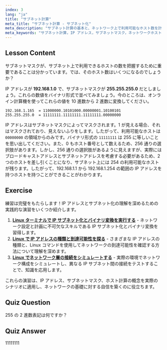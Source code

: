 ```yaml
---
index: 3
lang: "ja"
title: "サブネット計算"
meta_title: "サブネット計算 - サブネット化"
meta_description: "サブネット計算の基本と、ネットワーク上で利用可能なホスト数を計算する方法を学びます。初心者向けに IP アドレスとサブネットマスクを理解しましょう。Linux の学習を始めましょう！"
meta_keywords: "サブネット計算，IP アドレス，サブネットマスク，ネットワークホスト，バイナリ，Linux ネットワーキング，初心者向けチュートリアル，ガイド"
---
```


## Lesson Content

サブネットマスクが、サブネット上で利用できるホストの数を把握するために重要であることは分かっています。では、そのホスト数はいくつになるのでしょうか？

IP アドレスが **192.168.1.0** で、サブネットマスクが **255.255.255.0** だとしましょう。これらの数値をバイナリ形式で並べてみましょう。今のところは、オンライン計算機を使ってこれらの値を 10 進数から 2 進数に変換してください。

```
192.168.1.165  = 11000000.10101000.00000001.10100101
255.255.255.0  = 11111111.11111111.11111111.00000000
```

IP アドレスはサブネットマスクによってマスクされます。1 が見える場合、それはマスクされており、見えないふりをします。したがって、利用可能なホストは `00000000` の領域からのみです。バイナリ形式の `11111111` は 255 に等しいことを思い出してください。また、0 もホスト番号として数えるため、256 通りの選択肢があります。しかし、256 通りの選択肢があるように見えますが、実際にはブロードキャストアドレスとサブネットアドレスを考慮する必要があるため、2 つのホストを差し引くことになり、サブネット上には 254 の利用可能なホストが残ります。したがって、192.168.1.1 から 192.168.1.254 の範囲の IP アドレスを持つホストを持つことができることがわかります。

## Exercise

練習は完璧をもたらします！IP アドレスとサブネット化の理解を深めるための実践的な演習をいくつか紹介します。

1. **[Linux ターミナルで IP サブネット化とバイナリ変換を実行する](https://labex.io/ja/labs/linux-perform-ip-subnetting-and-binary-conversion-in-the-linux-terminal-592782)** - ネットワーク設定と計画に不可欠なスキルである IP サブネット化とバイナリ変換を習得します。
2. **[Linux で IP アドレスの種類と到達可能性を探る](https://labex.io/ja/labs/linux-explore-ip-address-types-and-reachability-in-linux-592780)** - さまざまな IP アドレスの種類と、Linux コマンドを使用してネットワークの到達可能性を確認する方法について理解を深めます。
3. **[Linux でネットワーク層の接続をシミュレートする](https://labex.io/ja/labs/linux-simulate-network-layer-connectivity-in-linux-592752)** - 実際の環境でネットワーク構成をシミュレートし、異なる IP サブネット間の接続をテストすることで、知識を応用します。

これらの演習は、IP アドレス、サブネットマスク、ホスト計算の概念を実際のシナリオに適用し、ネットワークの基礎に対する自信を築くのに役立ちます。

## Quiz Question

255 の 2 進数表記は何ですか？

## Quiz Answer

11111111
